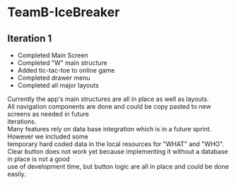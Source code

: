 # TeamB-IceBreaker
## Iteration 1
- Completed Main Screen
- Completed "W" main structure
- Added tic-tac-toe to online game
- Completed drawer menu
- Completed all major layouts

Currently the app's main structures are all in place as well as layouts.\
All navigation components are done and could be copy pasted to new screens as needed in future\
iterations.\
Many features rely on data base integration which is in a future sprint. However we included some\
temporary hard coded data in the local resources for "WHAT" and "WHO".\
Clear button does not work yet because implementing it without a database in place is not a good\
use of development time, but button logic are all in place and could be done easily.


